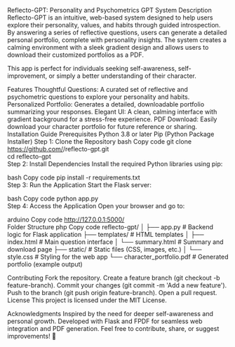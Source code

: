 Reflecto-GPT: Personality and Psychometrics GPT System
Description
Reflecto-GPT is an intuitive, web-based system designed to help users explore their personality, values, and habits through guided introspection. By answering a series of reflective questions, users can generate a detailed personal portfolio, complete with personality insights. The system creates a calming environment with a sleek gradient design and allows users to download their customized portfolios as a PDF.

This app is perfect for individuals seeking self-awareness, self-improvement, or simply a better understanding of their character.

Features
Thoughtful Questions: A curated set of reflective and psychometric questions to explore your personality and habits.
Personalized Portfolio: Generates a detailed, downloadable portfolio summarizing your responses.
Elegant UI: A clean, calming interface with gradient background for a stress-free experience.
PDF Download: Easily download your character portfolio for future reference or sharing.
Installation Guide
Prerequisites
Python 3.8 or later
Pip (Python Package Installer)
Step 1: Clone the Repository
bash
Copy code
git clone https://github.com/<your-username>/reflecto-gpt.git  
cd reflecto-gpt  
Step 2: Install Dependencies
Install the required Python libraries using pip:

bash
Copy code
pip install -r requirements.txt  
Step 3: Run the Application
Start the Flask server:

bash
Copy code
python app.py  
Step 4: Access the Application
Open your browser and go to:

arduino
Copy code
http://127.0.0.1:5000/  
Folder Structure
php
Copy code
reflecto-gpt/
│
├── app.py                  # Backend logic for Flask application
├── templates/              # HTML templates
│   ├── index.html          # Main question interface
│   └── summary.html        # Summary and download page
├── static/                 # Static files (CSS, images, etc.)
│   └── style.css           # Styling for the web app
└── character_portfolio.pdf # Generated portfolio (example output)

Contributing
Fork the repository.
Create a feature branch (git checkout -b feature-branch).
Commit your changes (git commit -m 'Add a new feature').
Push to the branch (git push origin feature-branch).
Open a pull request.
License
This project is licensed under the MIT License.

Acknowledgments
Inspired by the need for deeper self-awareness and personal growth.
Developed with Flask and FPDF for seamless web integration and PDF generation.
Feel free to contribute, share, or suggest improvements! 🚀







